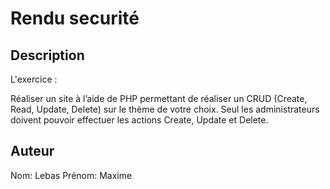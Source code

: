 # Rendu securité

## Description
L'exercice : 

Réaliser un site à l’aide de PHP permettant de réaliser un CRUD (Create, Read, Update, 
Delete) sur le thème de votre choix. 
Seul les administrateurs doivent pouvoir effectuer les actions Create, Update et Delete. 

## Auteur
Nom: Lebas 
Prénom: Maxime
